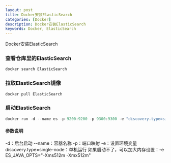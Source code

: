 ```yaml
---
layout: post
title: Docker安装ElasticSearch
categories: [Docker]
description: Docker安装ElasticSearch
keywords: Docker, ElasticSearch
---
```


Docker安装ElasticSearch

### 查看仓库里的ElasticSearch
```java
docker search ElasticSearch
```

### 拉取ElasticSearch镜像
```java
docker pull ElasticSearch
```

### 启动ElasticSearch
```java
docker run -d --name es -p 9200:9200 -p 9300:9300 -e "discovery.type=single-node" 镜像id
```
#### 参数说明
-d：后台启动
--name：容器名称
-p：端口映射
-e：设置环境变量
discovery.type=single-node：单机运行
如果启动不了，可以加大内存设置：-e ES_JAVA_OPTS="-Xms512m -Xmx512m"
